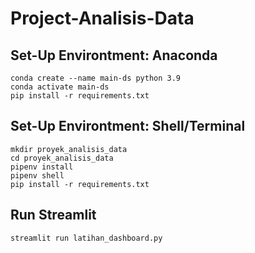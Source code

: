 # Project-Analisis-Data

## Set-Up Environtment: Anaconda
```
conda create --name main-ds python 3.9
conda activate main-ds
pip install -r requirements.txt
```

## Set-Up Environtment: Shell/Terminal
```
mkdir proyek_analisis_data
cd proyek_analisis_data
pipenv install
pipenv shell
pip install -r requirements.txt
```

## Run Streamlit
```
streamlit run latihan_dashboard.py
```
